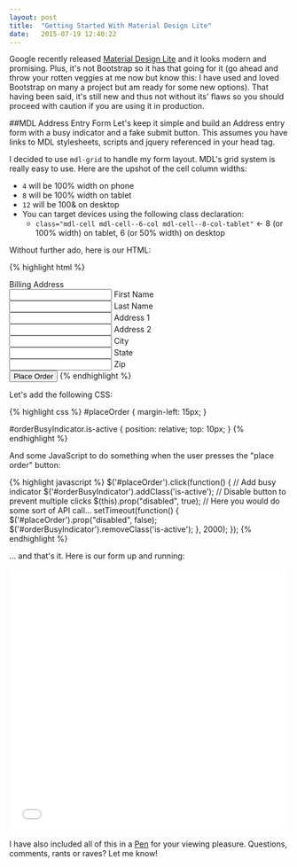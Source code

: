 ```yaml
---
layout: post
title:  "Getting Started With Material Design Lite"
date:   2015-07-19 12:40:22
---
```


Google recently released [Material Design Lite](http://www.getmdl.io/) and it looks modern and promising.  Plus, it's not Bootstrap so it has that going for it (go ahead and throw your rotten veggies at me now but know this: I have used and loved Bootstrap on many a project but am ready for some new options).  That having been said, it's still new and thus not without its' flaws so you should proceed with caution if you are using it in production.

##MDL Address Entry Form
Let's keep it simple and build an Address entry form with a busy indicator and a fake submit button.  This assumes you have links to MDL stylesheets, scripts and jquery referenced in your head tag.

I decided to use `mdl-grid` to handle my form layout.  MDL's grid system is really easy to use.  Here are the upshot of the cell column widths:

* `4` will be 100% width on phone
* `8` will be 100% width on tablet
* `12` will be 100& on desktop
* You can target devices using the following class declaration: 
  * `class="mdl-cell mdl-cell--6-col mdl-cell--8-col-tablet"` <- 8 (or 100% width) on tablet, 6 (or 50% width) on desktop

Without further ado, here is our HTML:

{% highlight html %}
<div class="mdl-grid">
  <div class="mdl-typography--headline mdl-cell mdl-cell--12-col">Billing Address</div>
  <div class="mdl-textfield mdl-js-textfield mdl-cell mdl-cell--4-col">
    <input class="mdl-textfield__input" type="text" id="firstname" />
    <label class="mdl-textfield__label" for="firstname">First Name</label>
  </div>
  <div class="mdl-textfield mdl-js-textfield mdl-cell mdl-cell--4-col">
    <input class="mdl-textfield__input" type="text" id="firstname" />
    <label class="mdl-textfield__label" for="lastname">Last Name</label>
  </div>
  <div class="mdl-textfield mdl-js-textfield mdl-cell mdl-cell--4-col">
    <input class="mdl-textfield__input" type="text" id="address1" />
    <label class="mdl-textfield__label" for="address1">Address 1</label>
  </div>
  <div class="mdl-textfield mdl-js-textfield mdl-cell mdl-cell--4-col">
    <input class="mdl-textfield__input" type="text" id="address2" />
    <label class="mdl-textfield__label" for="address2">Address 2</label>
  </div>
  <div class="mdl-textfield mdl-js-textfield mdl-cell mdl-cell--4-col">
    <input class="mdl-textfield__input" type="text" id="city" />
    <label class="mdl-textfield__label" for="city">City</label>
  </div>
  <div class="mdl-textfield mdl-js-textfield mdl-cell mdl-cell--4-col">
    <input class="mdl-textfield__input" type="text" id="state" />
    <label class="mdl-textfield__label" for="state">State</label>
  </div>
  <div class="mdl-textfield mdl-js-textfield mdl-cell mdl-cell--4-col">
    <input class="mdl-textfield__input" type="text" id="zip" />
    <label class="mdl-textfield__label" for="zip">Zip</label>
  </div>
</div>
<button id="placeOrder" class="mdl-button mdl-js-button mdl-button--raised mdl-js-ripple-effect">
  Place Order
</button>
{% endhighlight %}

Let's add the following CSS:

{% highlight css %}
#placeOrder {
  margin-left: 15px;
}

#orderBusyIndicator.is-active {
  position: relative;
  top: 10px;
}
{% endhighlight %}

And some JavaScript to do something when the user presses the "place order" button:

{% highlight javascript %}
$('#placeOrder').click(function() {
  // Add busy indicator
  $('#orderBusyIndicator').addClass('is-active');
  // Disable button to prevent multiple clicks
  $(this).prop("disabled", true);
  // Here you would do some sort of API call...
  setTimeout(function() {
    $('#placeOrder').prop("disabled", false);
    $('#orderBusyIndicator').removeClass('is-active');
  }, 2000);
});
{% endhighlight %}

... and that's it.  Here is our form up and running:

<iframe height='475' scrolling='no' src='/misc/2015-07-19/standalone.html' frameborder='no' allowtransparency='true' style='width: 100%;'>
</iframe>

I have also included all of this in a [Pen](http://codepen.io/DeanPDX/pen/QbBzJv) for your viewing pleasure.  Questions, comments, rants or raves?  Let me know!